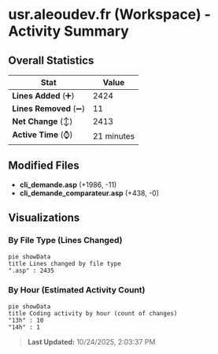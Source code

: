 # usr.aleoudev.fr (Workspace) - Activity Summary 

## Overall Statistics

| Stat                   | Value                                                             |
| ---------------------- | ----------------------------------------------------------------- |
| **Lines Added** (➕)   | 2424                                          |
| **Lines Removed** (➖) | 11                                        |
| **Net Change** (↕)    | 2413                |
| **Active Time** (⌚)   | 21 minutes |


## Modified Files
- **cli_demande.asp** (+1986, -11)
- **cli_demande_comparateur.asp** (+438, -0)

## Visualizations

### By File Type (Lines Changed)

```mermaid
pie showData
title Lines changed by file type
".asp" : 2435
```

### By Hour (Estimated Activity Count)

```mermaid
pie showData
title Coding activity by hour (count of changes)
"13h" : 10
"14h" : 1
```


> **Last Updated:** 10/24/2025, 2:03:37 PM